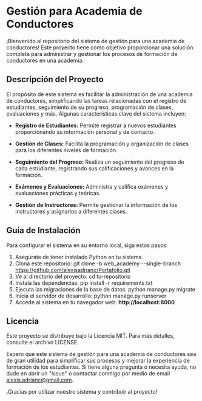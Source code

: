 # Gestión para Academia de Conductores
¡Bienvenido al repositorio del sistema de gestión para una academia de conductores! Este proyecto tiene como objetivo proporcionar una solución completa para administrar y gestionar los procesos de formación de conductores en una academia.

## Descripción del Proyecto
El propósito de este sistema es facilitar la administración de una academia de conductores, simplificando las tareas relacionadas con el registro de estudiantes, seguimiento de su progreso, programación de clases, evaluaciones y más. Algunas características clave del sistema incluyen:

- **Registro de Estudiantes:** Permite registrar a nuevos estudiantes proporcionando su información personal y de contacto.

- **Gestión de Clases:** Facilita la programación y organización de clases para los diferentes niveles de formación.

- **Seguimiento del Progreso:** Realiza un seguimiento del progreso de cada estudiante, registrando sus calificaciones y avances en la formación.

- **Exámenes y Evaluaciones:** Administra y califica exámenes y evaluaciones prácticas y teóricas.

- **Gestión de Instructores:** Permite gestionar la información de los instructores y asignarlos a diferentes clases.

## Guía de Instalación
Para configurar el sistema en su entorno local, siga estos pasos:

1. Asegúrate de tener instalado Python en tu sistema.
1. Clona este repositorio: git clone -b web_academy --single-branch https://github.com/alexisadrianc/Portafolio.git
1. Ve al directorio del proyecto: cd tu-repositorio
1. Instala las dependencias: pip install -r requirements.txt
1. Ejecuta las migraciones de la base de datos: python manage.py migrate
1. Inicia el servidor de desarrollo: python manage.py runserver
1. Accede al sistema en tu navegador web: **http://localhost:8000**

## Licencia
Este proyecto se distribuye bajo la Licencia MIT. Para más detalles, consulte el archivo LICENSE.

Espero que este sistema de gestión para una academia de conductores sea de gran utilidad para simplificar sus procesos y mejorar la experiencia de formación de los estudiantes. Si tiene alguna pregunta o necesita ayuda, no dude en abrir un "issue" o contactar conmigo por medio de email alexis.adrianc@gmail.com.

¡Gracias por utilizar nuestro sistema y contribuir al proyecto!
